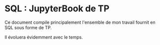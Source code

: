 # SQL : JupyterBook de TP

Ce document compile principalement l'ensemble de mon travail fournit en SQL sous forme de TP.

Il évoluera évidemment avec le temps.
